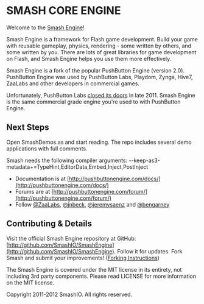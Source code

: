 SMASH CORE ENGINE
=================

Welcome to the [Smash Engine](http://www.smash.io)!

Smash Engine is a framework for Flash game development. Build your game 
with reusable gameplay, physics, rendering - some 
written by others, and some written by you. There are lots of great libraries 
for game development on Flash, and Smash Engine helps you use them more 
effectively.

Smash Engine is a fork of the popular PushButton Engine (version 2.0).  PushButton Engine was used by PushButton Labs, Playdom, Zynga, Hive7, ZaaLabs and other developers in commercial games.

Unfortunately, PushButton Labs [closed its doors](http://pushbuttonlabs.com/) in late 2011.  Smash Engine is the same commercial grade engine you're used to with PushButton Engine.

Next Steps
----------

Open SmashDemos.as and start reading. The repo includes several demo applications with full comments.

Smash needs the following compiler arguments: --keep-as3-metadata+=TypeHint,EditorData,Embed,Inject,PostInject

* Documentation is at [http://pushbuttonengine.com/docs/](http://pushbuttonengine.com/docs/)
* Forums are at [http://pushbuttonengine.com/forum/](http://pushbuttonengine.com/forum/)
* Follow [@ZaaLabs](http://twitter.com/zaalabs), [@jnbeck](http://twitter.com/jnbeck), [@jeremysaenz](http://twitter.com/jeremysaenz) and [@bengarney](http://twitter.com/bengarney)

Contributing & Details
----------------------

Visit the official Smash Engine repository at GitHub: [http://github.com/SmashIO/SmashEngine](http://github.com/SmashIO/SmashEngine). Follow it for updates. Fork Smash and submit your improvements!  ([Forking Instructions](http://help.github.com/forking/))

The Smash Engine is covered under the MIT license in its entirety,
not including 3rd party components. Please read LICENSE for more 
information on the MIT license.

Copyright 2011-2012 SmashIO. All rights reserved.